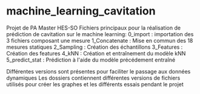 # machine_learning_cavitation
Projet de PA Master HES-SO
Fichiers principaux pour la réalisation de prédiction de cavitation sur le machine learning:
0_import : importation des 3 fichiers composant une mesure
1_Concatenate : Mise en commun des 18 mesures statiques
2_Sampling : Création des échantillons 
3_Features : Création des features
4_kNN : Création et entraînement du modèle kNN
5_predict_stat : Prédiction à l'aide du modèle précédement entraîné

Différentes versions sont présentes pour faciliter le passage aux données dynamiques
Les dossiers contiennent différentes versions de fichiers utilisés pour créer les graphes et les différents essais pendant le projet 
